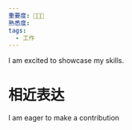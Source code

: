 ```yaml
---
重要度: 🌟🌟🌟
熟悉度: 
tags:
  - 工作
---
```

I am excited to showcase my skills.

# 相近表达
I am eager to make a contribution